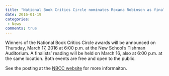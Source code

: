 ```yaml
---
title: "National Book Critics Circle nominates Roxana Robinson as finalist for the Nona Balakian Citation for Excellence in Reviewing"
date: 2016-01-19
categories:
 - News
comments: true
---
```

Winners of the National Book Critics Circle awards will be announced on Thursday, March 17, 2016 at 6:00 p.m. at the New School’s Tishman Auditorium. A finalists’ reading will be held on March 16, also at 6:00 p.m. at the same location. Both events are free and open to the public.

See the posting at the [NBCC website](http://bookcritics.org/blog/archive/nbcc-awards-finalists-balakian-sandrof-john-leonard-award-winners) for more informaiton.
